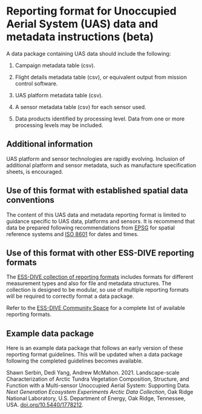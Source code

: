 # Reporting format for Unoccupied Aerial System (UAS) data and metadata instructions (beta)

A data package containing UAS data should include the following: 

1. Campaign metadata table (csv). 

2. Flight details metadata table (csv), or equivalent output from mission control software.  

3. UAS platform metadata table (csv). 

4. A sensor metadata table (csv) for each sensor used.

5. Data products identified by processing level. Data from one or more processing levels may be included.

## Additional information
UAS platform and sensor technologies are rapidly evolving. Inclusion of additional platform and sensor metadata, such as manufacture specification sheets, is encouraged. 

## Use of this format with established spatial data conventions
The content of this UAS data and metadata reporting format is limited to guidance specific to UAS data, platforms and sensors. It is recommend that data be prepared following recommendations from [EPSG](https://spatialreference.org/ref/epsg/) for spatial reference systems and [ISO 8601](https://www.iso.org/iso-8601-date-and-time-format.html) for dates and times. 

## Use of this format with other ESS-DIVE reporting formats
The [ESS-DIVE collection of reporting formats](https://github.com/ess-dive-community) includes formats for different measurement types and also for file and metadata structures. The collection is designed to be modular, so use of multiple reporting formats will be required to correctly format a data package. 

Refer to the [ESS-DIVE Community Space](https://github.com/ess-dive-community) for a complete list of available reporting formats. 

## Example data package
Here is an example data package that follows an early version of these reporting format guidelines. This will be updated when a data package following the completed guidelines becomes available.

Shawn Serbin, Dedi Yang, Andrew McMahon. 2021. Landscape-scale Characterization of Arctic Tundra Vegetation Composition, Structure, and Function with a Multi-sensor Unoccupied Aerial System: Supporting Data. *Next Generation Ecosystem Experiments Arctic Data Collection*, Oak Ridge National Laboratory, U.S. Department of Energy, Oak Ridge, Tennessee, USA. [doi.org/10.5440/1778212](https://doi.org/10.5440/1778212).
